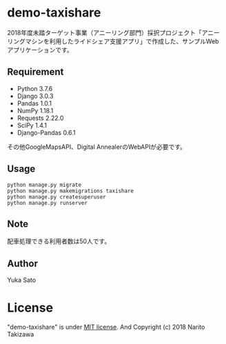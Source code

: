 # demo-taxishare
2018年度未踏ターゲット事業（アニーリング部門）採択プロジェクト「アニーリングマシンを利用したライドシェア支援アプリ」で作成した、サンプルWebアプリケーションです。

## Requirement
* Python 3.7.6
* Django 3.0.3
* Pandas 1.0.1
* NumPy 1.18.1
* Requests 2.22.0
* SciPy 1.4.1
* Django-Pandas 0.6.1

その他GoogleMapsAPI、Digital AnnealerのWebAPIが必要です。

## Usage
```
python manage.py migrate
python manage.py makemigrations taxishare
python manage.py createsuperuser
python manage.py runserver
```
## Note
 配車処理できる利用者数は50人です。
 
## Author
Yuka Sato
 
# License
 "demo-taxishare" is under [MIT license](https://en.wikipedia.org/wiki/MIT_License).
 And
 Copyright (c) 2018 Narito Takizawa
